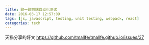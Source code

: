 ```yaml
---
title: 聊一聊前端自动化测试
date: 2016-03-17 12:57:09
tags: [js, javascript, testing, unit testing, webpack, react]
categories: tech
---
```


天猫分享的好文
https://github.com/tmallfe/tmallfe.github.io/issues/37

<!-- more -->
